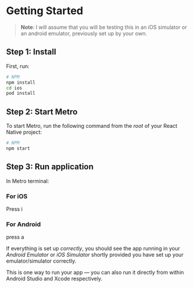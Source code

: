 

# Getting Started

>**Note**: I will assume that you will be testing this in an iOS simulator or an android emulator, previously set up by your own.

## Step 1: Install

First, run:
```bash
# NPM
npm install
cd ios
pod install
```

## Step 2: Start Metro

To start Metro, run the following command from the _root_ of your React Native project:

```bash
# NPM
npm start
```

## Step 3: Run application

In Metro terminal:

### For iOS

Press i

### For Android

press a

If everything is set up _correctly_, you should see the app running in your _Android Emulator_ or _iOS Simulator_ shortly provided you have set up your emulator/simulator correctly.

This is one way to run your app — you can also run it directly from within Android Studio and Xcode respectively.



